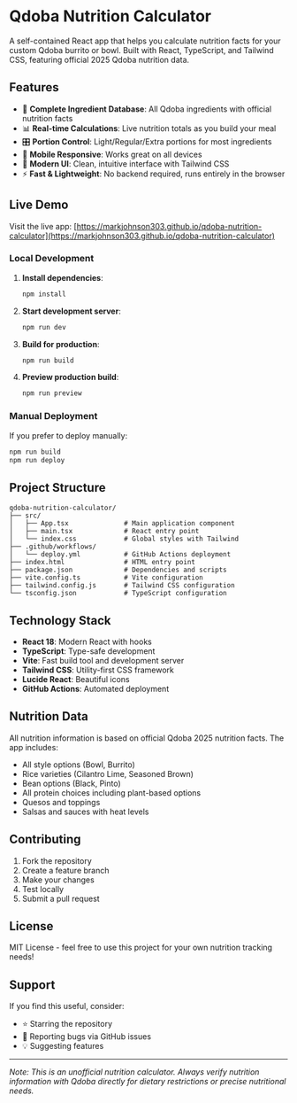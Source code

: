 # Qdoba Nutrition Calculator

A self-contained React app that helps you calculate nutrition facts for your custom Qdoba burrito or bowl. Built with React, TypeScript, and Tailwind CSS, featuring official 2025 Qdoba nutrition data.

## Features

- 🥙 **Complete Ingredient Database**: All Qdoba ingredients with official nutrition facts
- 📊 **Real-time Calculations**: Live nutrition totals as you build your meal
- 🎛️ **Portion Control**: Light/Regular/Extra portions for most ingredients
- 📱 **Mobile Responsive**: Works great on all devices
- 🎨 **Modern UI**: Clean, intuitive interface with Tailwind CSS
- ⚡ **Fast & Lightweight**: No backend required, runs entirely in the browser

## Live Demo

Visit the live app: [https://markjohnson303.github.io/qdoba-nutrition-calculator](https://markjohnson303.github.io/qdoba-nutrition-calculator)

### Local Development

1. **Install dependencies**:
   ```bash
   npm install
   ```

2. **Start development server**:
   ```bash
   npm run dev
   ```

3. **Build for production**:
   ```bash
   npm run build
   ```

4. **Preview production build**:
   ```bash
   npm run preview
   ```

### Manual Deployment

If you prefer to deploy manually:

```bash
npm run build
npm run deploy
```

## Project Structure

```
qdoba-nutrition-calculator/
├── src/
│   ├── App.tsx              # Main application component
│   ├── main.tsx             # React entry point
│   └── index.css            # Global styles with Tailwind
├── .github/workflows/
│   └── deploy.yml           # GitHub Actions deployment
├── index.html               # HTML entry point
├── package.json             # Dependencies and scripts
├── vite.config.ts           # Vite configuration
├── tailwind.config.js       # Tailwind CSS configuration
└── tsconfig.json            # TypeScript configuration
```

## Technology Stack

- **React 18**: Modern React with hooks
- **TypeScript**: Type-safe development
- **Vite**: Fast build tool and development server
- **Tailwind CSS**: Utility-first CSS framework
- **Lucide React**: Beautiful icons
- **GitHub Actions**: Automated deployment

## Nutrition Data

All nutrition information is based on official Qdoba 2025 nutrition facts. The app includes:

- All style options (Bowl, Burrito)
- Rice varieties (Cilantro Lime, Seasoned Brown)
- Bean options (Black, Pinto)
- All protein choices including plant-based options
- Quesos and toppings
- Salsas and sauces with heat levels

## Contributing

1. Fork the repository
2. Create a feature branch
3. Make your changes
4. Test locally
5. Submit a pull request

## License

MIT License - feel free to use this project for your own nutrition tracking needs!

## Support

If you find this useful, consider:
- ⭐ Starring the repository
- 🐛 Reporting bugs via GitHub issues
- 💡 Suggesting features

---

*Note: This is an unofficial nutrition calculator. Always verify nutrition information with Qdoba directly for dietary restrictions or precise nutritional needs.*
